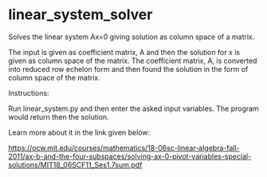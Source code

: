# linear_system_solver
Solves the linear system Ax=0 giving solution as column space of a matrix.

The input is given as coefficient matrix, A and then the solution for x is given as column space of the matrix.  The coefficient matrix, A, is converted into reduced row echelon form and then found the solution in the form of column space of the matrix.

Instructions:

Run linear_system.py and then enter the asked input variables.  The program would return then the solution.


Learn more about it in the link given below:

https://ocw.mit.edu/courses/mathematics/18-06sc-linear-algebra-fall-2011/ax-b-and-the-four-subspaces/solving-ax-0-pivot-variables-special-solutions/MIT18_06SCF11_Ses1.7sum.pdf

